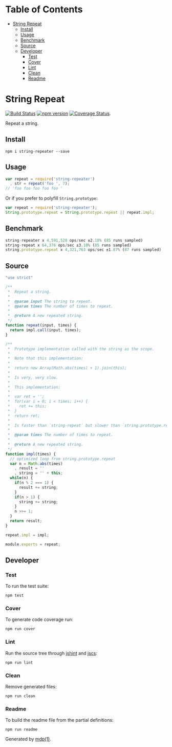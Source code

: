 Table of Contents
=================

* [String Repeat](#string-repeat)
  * [Install](#install)
  * [Usage](#usage)
  * [Benchmark](#benchmark)
  * [Source](#source)
  * [Developer](#developer)
    * [Test](#test)
    * [Cover](#cover)
    * [Lint](#lint)
    * [Clean](#clean)
    * [Readme](#readme)

String Repeat
=============

[<img src="https://travis-ci.org/tmpfs/string-repeater.svg?v=1" alt="Build Status">](https://travis-ci.org/tmpfs/string-repeater)
[<img src="http://img.shields.io/npm/v/string-repeater.svg?v=1" alt="npm version">](https://npmjs.org/package/string-repeater)
[<img src="https://coveralls.io/repos/tmpfs/string-repeater/badge.svg?branch=master&service=github&v=2" alt="Coverage Status">](https://coveralls.io/github/tmpfs/string-repeater?branch=master).

Repeat a string.

## Install

```
npm i string-repeater --save
```

## Usage

```javascript
var repeat = require('string-repeater')
  , str = repeat('foo ', 7);
// 'foo foo foo foo foo '
```

Or if you prefer to polyfill `String.prototype`:

```javascript
var repeat = require('string-repeater');
String.prototype.repeat = String.prototype.repeat || repeat.impl;
```

## Benchmark

```javascript
string-repeater x 4,591,528 ops/sec ±2.10% (85 runs sampled)
string-repeat x 64,376 ops/sec ±3.10% (85 runs sampled)
string.prototype.repeat x 4,321,763 ops/sec ±1.87% (87 runs sampled)
```

## Source

```javascript
"use strict"

/**
 *  Repeat a string.
 *
 *  @param input The string to repeat.
 *  @param times The number of times to repeat.
 *
 *  @return A new repeated string.
 */
function repeat(input, times) {
  return impl.call(input, times);
}

/**
 *  Prototype implementation called with the string as the scope.
 *
 *  Note that this implementation:
 *
 *  return new Array(Math.abs(times) + 1).join(this);
 *
 *  Is very, very slow.
 *
 *  This implementation:
 *
 *  var ret = '';
 *  for(var i = 0; i < times; i++) {
 *    ret += this;
 *  }
 *  return ret;
 *
 *  Is faster than `string-repeat` but slower than `string.prototype.repeat`.
 *
 *  @param times The number of times to repeat.
 *
 *  @return A new repeated string.
 */
function impl(times) {
  // optimized loop from string.prototype.repeat
  var n = Math.abs(times)
    , result = ''
    , string = '' + this;
  while(n) {
    if(n % 2 === 1) {
      result += string;
    }
    if(n > 1) {
      string += string;
    }
    n >>= 1;
  }
  return result;
}

repeat.impl = impl;

module.exports = repeat;
```

## Developer

### Test

To run the test suite:

```
npm test
```

### Cover

To generate code coverage run:

```
npm run cover
```

### Lint

Run the source tree through [jshint](http://jshint.com) and [jscs](http://jscs.info):

```
npm run lint
```

### Clean

Remove generated files:

```
npm run clean
```

### Readme

To build the readme file from the partial definitions:

```
npm run readme
```

Generated by [mdp(1)](https://github.com/tmpfs/mdp).

[jshint]: http://jshint.com
[jscs]: http://jscs.info
